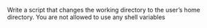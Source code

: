 Write a script that changes the working directory to the user’s home directory. You are not allowed to use any shell variables
